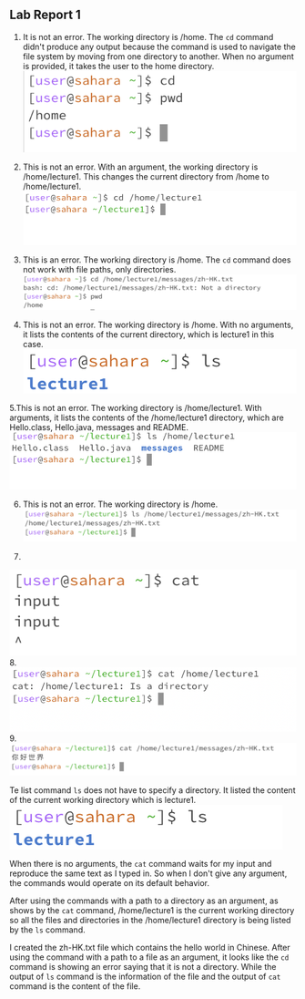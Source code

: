 ## Lab Report 1
1. It is not an error. The working directory is /home. The `cd` command didn't produce any output because the command is used to navigate the file system by moving from one directory to another. When no argument is provided, it takes the user to the home directory.
![Image](lab1-1.png)

2. This is not an error. With an argument, the working directory is /home/lecture1. This changes the current directory from /home to /home/lecture1.
![Image](lab1-4.png)

3. This is an error. The working directory is /home. The `cd` command does not work with file paths, only directories.
![Image](lab1-7.png)

4. This is not an error. The working directory is /home. With no arguments, it lists the contents of the current directory, which is lecture1 in this case.   
![Image](lab1-2.png)

5.This is not an error. The working directory is /home/lecture1. With arguments, it lists the contents of the /home/lecture1 directory, which are Hello.class, Hello.java, messages and README. 
![Image](lab1-5.png)

6. This is not an error. The working directory is /home. 
![Image](lab1-8.png)

7. 
![Image](lab1-3.png)
8. 
![Image](lab1-6.png)
9. 
![Image](lab1-9.png)


Te list command `ls` does not have to specify a directory. It listed the content of the current working directory which is lecture1. 
![Image](lab1-2.png)

When there is no arguments, the `cat` command waits for my input and reproduce the same text as I typed in. So when I don't give any argument, the commands would operate on its default behavior.




After using the commands with a path to a directory as an argument, as shows by the `cat` command, /home/lecture1 is the current working directory so all the files and directories in the /home/lecture1 directory is being listed by the `ls` command.



I created the zh-HK.txt file which contains the hello world in Chinese. After using the command with a path to a file as an argument, it looks like the `cd` command is showing an error saying that it is not a directory. While the output of `ls` command is the information of the file and the output of `cat` command is the content of the file.   
